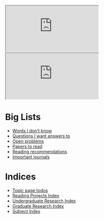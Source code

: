 <iframe src="https://indify.co/widgets/live/countdown/yT8LD2nPSIrjlVwnprlW"></iframe>
<iframe src="https://indify.co/widgets/live/countdown/h8ZzqlmJF6IZxx2bhZqD"></iframe>

# Big Lists
- [Words I don't know](zettelkasten/Giant%20Word%20List.md)
- [Questions I want answers to](zettelkasten/2021-04-26_Unanswered_Questions.md)
- [Open problems](zettelkasten/Problem%20List.md)
- [Papers to read](zettelkasten/Papers%20to%20Read.md)
- [Reading recommendations](zettelkasten/Recommendations.md)
- [Important journals](attachments/Journals.pdf)

# Indices

- [Topic page todos](zettelkasten/2021-04-26_Topics_Todo.md)
- [Reading Projects Index](00_Reading%20Projects%20Index.md)
- [Undergraduate Research Index](00_Undergraduate%20Research%20Index.md)
- [Graduate Research Index](00_Graduate%20Research%20Index.md)
- [Subject Index](00_Subject%20Index.md)


